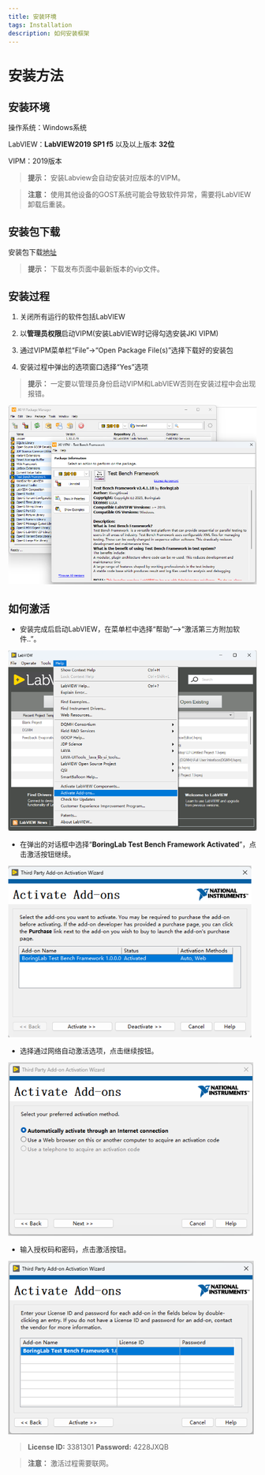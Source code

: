 ```yaml
---
title: 安装环境
tags: Installation
description: 如何安装框架
---
```


# 安装方法

## 安装环境

操作系统：Windows系统 

LabVIEW：**LabVIEW2019 SP1 f5** 以及以上版本 **32位**

VIPM：2019版本

> **提示：** 安装Labview会自动安装对应版本的VIPM。

> **注意：** 使用其他设备的GOST系统可能会导致软件异常，需要将LabVIEW卸载后重装。

## 安装包下载

安装包下载[地址](https://gitee.com/xiongxinwei/test-bench-framework/releases)

> **提示：** 下载发布页面中最新版本的vip文件。

## 安装过程

1. 关闭所有运行的软件包括LabVIEW

2. 以**管理员权限**启动VIPM(安装LabVIEW时记得勾选安装JKI VIPM)

3. 通过VIPM菜单栏“File”→“Open Package File(s)”选择下载好的安装包

4. 安装过程中弹出的选项窗口选择“Yes”选项

> **提示：** 一定要以管理员身份启动VIPM和LabVIEW否则在安装过程中会出现报错。

<img title="VIPM" src="../assets/img/VIPM.png" alt="loading-ag-178" style="zoom:70%;">

## 如何激活

- 安装完成后启动LabVIEW，在菜单栏中选择“帮助”-->“激活第三方附加软件..”。

<img title="VIPM" src="../assets/img/2025-08-28 132447.png" alt="loading-ag-178" style="zoom:70%;">

- 在弹出的对话框中选择“**BoringLab Test Bench Framework Activated**”，点击激活按钮继续。

<img title="VIPM" src="../assets/img/ACTIVATE.png" alt="loading-ag-178" style="zoom:85%;">

- 选择通过网络自动激活选项，点击继续按钮。

<img title="VIPM" src="../assets/img/Automatically.png" alt="loading-ag-178" style="zoom:85%;">

- 输入授权码和密码，点击激活按钮。

<img title="VIPM" src="../assets/img/License.png" alt="loading-ag-178" style="zoom:85%;">

> **License ID:** 3381301 **Password:** 4228JXQB

> **注意：** 激活过程需要联网。
